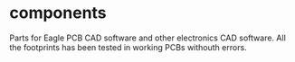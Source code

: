 components
==========

Parts for Eagle PCB CAD software and other electronics CAD software.
All the footprints has been tested in working PCBs withouth errors.

